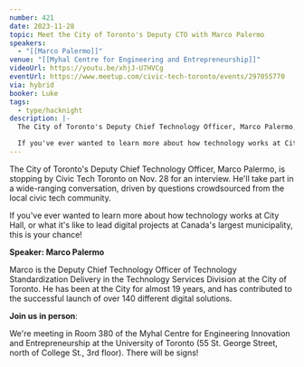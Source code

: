 ```yaml
---
number: 421
date: 2023-11-28
topic: Meet the City of Toronto's Deputy CTO with Marco Palermo
speakers:
  - "[[Marco Palermo]]"
venue: "[[Myhal Centre for Engineering and Entrepreneurship]]"
videoUrl: https://youtu.be/xhjJ-U7HVCg
eventUrl: https://www.meetup.com/civic-tech-toronto/events/297055770
via: hybrid
booker: Luke
tags:
  - type/hacknight
description: |-
  The City of Toronto's Deputy Chief Technology Officer, Marco Palermo, is stopping by Civic Tech Toronto on Nov. 28 for an interview. He'll take part in a wide-ranging conversation, driven by questions crowdsourced from the local civic tech community.

  If you've ever wanted to learn more about how technology works at City Hall, or what it's like to lead digital projects at Canada's largest municipality, this is your chance!
---
```


The City of Toronto's Deputy Chief Technology Officer, Marco Palermo, is stopping by Civic Tech Toronto on Nov. 28 for an interview. He'll take part in a wide-ranging conversation, driven by questions crowdsourced from the local civic tech community.

If you've ever wanted to learn more about how technology works at City Hall, or what it's like to lead digital projects at Canada's largest municipality, this is your chance!

**Speaker: Marco Palermo**

Marco is the Deputy Chief Technology Officer of Technology Standardization Delivery in the Technology Services Division at the City of Toronto. He has been at the City for almost 19 years, and has contributed to the successful launch of over 140 different digital solutions.

**Join us in person**:

We're meeting in Room 380 of the Myhal Centre for Engineering Innovation and Entrepreneurship at the University of Toronto (55 St. George Street, north of College St., 3rd floor). There will be signs!
